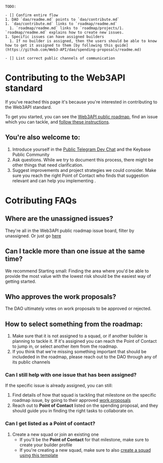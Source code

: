 ```
TODO:

- [] Confirm entire flow
1. DAO `dao/readme.md` points to `dao/contribute.md`
1. `dao/contribute.md` links to `roadmap/readme.md`
  1. `roadmap/readme.md` links to `roadmap/projects/1. `roadmap/readme.md` explains how to create new issues.
1. Specific issues can have assigned builders
  1. If no builder is assigned, then the users should be able to know how to get it assigned to them [by following this guide](https://github.com/Web3-API/dao/spending-proposals/readme.md)

- [] List correct public channels of communication
```

# Contributing to the Web3API standard

If you've reached this page it's because you're interested in contributing to the Web3API standard.

To get you started, you can see the [Web3API public roadmap](https://github.com/Web3-API/roadmap), find an issue which you can tackle, and [follow these instructions](./spending-proposals/readme.md). 

You're also welcome to:
- 
  1. Introduce yourself in the [Public Telegram Dev Chat](#linkneeded) and the Keybase Public Community
  1. Ask questions. While we try to document this process, there might be other things that need clarification.
  1. Suggest improvements and project strategies we could consider. Make sure you reach the right Point of Contact who finds that suggestion relevant and can help you implementing
.

# Cotributing FAQs 

## Where are the unassigned issues? 
  They're all in the Web3API public roadmap issue board, filter by unassigned. Or just go [here](https://github.com/web3-api/roadmap/issues?q=is%3Aopen+is%3Aissue+no%3Aassignee)

## Can I tackle more than one issue at the same time?
  We recommend Starting small: Finding the area where you'd be able to provide the most value with the lowest risk should be the easiest way of getting started.

## Who approves the work proposals?
  The DAO ultimately votes on work proposals to be approved or rejected.

## How to select something from the roadmap:
  1. Make sure that it is not assigned to a squad, or if another builder is planning to tackle it. If it's assigined you can reach the Point of Contact to jump in, or select another item from the roadmap.
  1. If you think that we're missing something important that should be includeded in the roadmap, please reach out to the DAO through any of its public channels
  
### Can I still help with one issue that has been assigned?
  If the specific issue is already assigned, you can still:
  1. Find details of how that squad is tackling that milestone on the specific roadmap issue, by going to their approved [work proposals](./spending-proposals)
  1. Reach out to **Point of Contact** listed on the spending proposal, and they should guide you in finding the right tasks to collaborate on.

### Can I get listed as a Point of contact?
1. Create a new squad or join an existing one
    - If you'll be the **Point of Contact** for that milestone, make sure to create your builder profile
    - If you're creating a new squad, make sure to also [create a squad using this template](../builder-squads/squads/readme.md)

